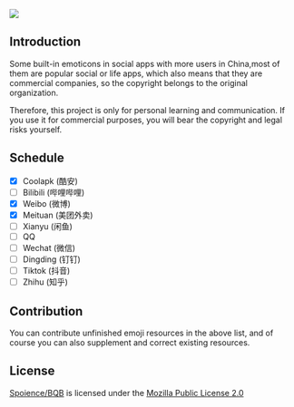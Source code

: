 [![](https://gh-card.dev/repos/Spoience/BQB.svg?fullname=)](https://github.com/Spoience/BQB)

## Introduction

Some built-in emoticons in social apps with more users in China,most of them are popular social or life apps, which also means that they are commercial companies, so the copyright belongs to the original organization.

Therefore, this project is only for personal learning and communication. If you use it for commercial purposes, you will bear the copyright and legal risks yourself.

## Schedule

- [x] Coolapk (酷安)
- [ ] Bilibili (哔哩哔哩)
- [x] Weibo (微博)
- [x] Meituan (美团外卖)
- [ ] Xianyu (闲鱼)
- [ ] QQ
- [ ] Wechat (微信)
- [ ] Dingding (钉钉)
- [ ] Tiktok (抖音)
- [ ] Zhihu (知乎)

## Contribution

You can contribute unfinished emoji resources in the above list, and of course you can also supplement and correct existing resources.

## License

[Spoience/BQB](https://github.com/Spoience/BQB) is licensed under the [Mozilla Public License 2.0](https://github.com/Spoience/BQB/blob/master/LICENSE)

